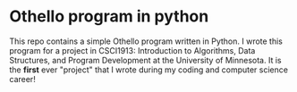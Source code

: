 # Othello program in python

This repo contains a simple Othello program written in Python. I wrote this program for a project in CSCI1913: Introduction to Algorithms, Data Structures, and Program Development at the University of Minnesota.
It is the __first__ ever "project" that I wrote during my coding and computer science career!

